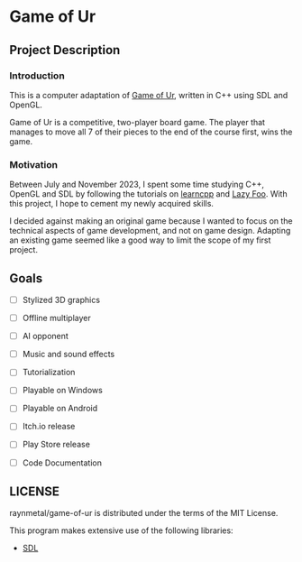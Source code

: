 # Game of Ur

## Project Description

### Introduction

This is a computer adaptation of [Game of Ur](https://en.wikipedia.org/wiki/Royal_Game_of_Ur), written in C++ using SDL and OpenGL.

Game of Ur is a competitive, two-player board game. The player that manages to move all 7 of their pieces to the end of the course first, wins the game.

### Motivation

Between July and November 2023, I spent some time studying C++, OpenGL and SDL by following the tutorials on [learncpp](https://www.learncpp.com/) and [Lazy Foo](https://lazyfoo.net). With this project, I hope to cement my newly acquired skills.

I decided against making an original game because I wanted to focus on the technical aspects of game development, and not on game design. Adapting an existing game seemed like a good way to limit the scope of my first project.

## Goals

- [ ] Stylized 3D graphics
- [ ] Offline multiplayer
- [ ] AI opponent
- [ ] Music and sound effects
- [ ] Tutorialization

- [ ] Playable on Windows
- [ ] Playable on Android
- [ ] Itch.io release
- [ ] Play Store release

- [ ] Code Documentation

## LICENSE

raynmetal/game-of-ur is distributed under the terms of the MIT License.

This program makes extensive use of the following libraries: 

- [SDL](https://www.libsdl.org/)
